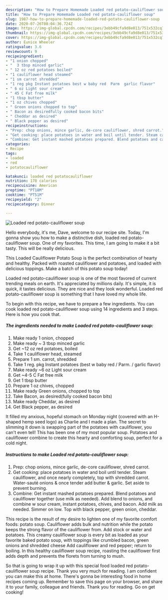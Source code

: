 ```yaml
---
description: "How to Prepare Homemade Loaded red potato-cauliflower soup"
title: "How to Prepare Homemade Loaded red potato-cauliflower soup"
slug: 1987-how-to-prepare-homemade-loaded-red-potato-cauliflower-soup
date: 2020-07-26T08:04:36.724Z
image: https://img-global.cpcdn.com/recipes/3ebb49cfa9d8e013/751x532cq70/loaded-red-potato-cauliflower-soup-recipe-main-photo.jpg
thumbnail: https://img-global.cpcdn.com/recipes/3ebb49cfa9d8e013/751x532cq70/loaded-red-potato-cauliflower-soup-recipe-main-photo.jpg
cover: https://img-global.cpcdn.com/recipes/3ebb49cfa9d8e013/751x532cq70/loaded-red-potato-cauliflower-soup-recipe-main-photo.jpg
author: Eunice Wheeler
ratingvalue: 3.6
reviewcount: 9
recipeingredient:
- "1 onion chopped"
- "  3 tbsp minced garlic"
- " 12 oz red potatoes boiled"
- "1 cauliflower head steamed"
- "1 sm carrot shredded"
- "1 reg pkg Instant potatoes best w baby red  Parm  garlic flavor"
- " 6 oz Light sour cream"
- " 45 C Fat free milk"
- "1 tbsp butter"
- "1 oz chives chopped"
- " Green onions chopped to top"
- " Bacon as desiredfully cooked bacon bits"
- " Cheddar as desired"
- " Black pepper as desired"
recipeinstructions:
- "Prep: chop onions, mince garlic, de-core cauliflower, shred carrot."
- "Get cooking: place potatoes in water and boil until tender. Steam cauliflower, and once nearly completely, top with shredded carrot. Water-sauté onions &amp; once tender add butter &amp; garlic. Set aside to prevent burning."
- "Combine: Get instant mashed potatoes prepared. Blend potatoes and cauliflower together (use milk as needed). Add blend to onions, and combine w sour cream, instant potatoes, chives, and bacon. Add milk as needed. Simmer on low. Top with black pepper, green onion, cheddar."
categories:
- Recipe
tags:
- loaded
- red
- potatocauliflower

katakunci: loaded red potatocauliflower 
nutrition: 178 calories
recipecuisine: American
preptime: "PT18M"
cooktime: "PT51M"
recipeyield: "2"
recipecategory: Dinner

---
```



![Loaded red potato-cauliflower soup](https://img-global.cpcdn.com/recipes/3ebb49cfa9d8e013/751x532cq70/loaded-red-potato-cauliflower-soup-recipe-main-photo.jpg)

Hello everybody, it's me, Dave, welcome to our recipe site. Today, I'm gonna show you how to make a distinctive dish, loaded red potato-cauliflower soup. One of my favorites. This time, I am going to make it a bit tasty. This will be really delicious.

This Loaded Cauliflower Potato Soup is the perfect combination of hearty and healthy. Packed with roasted cauliflower and potatoes, and loaded with delicious toppings. Make a batch of this potato soup today!

Loaded red potato-cauliflower soup is one of the most favored of current trending meals on earth. It's appreciated by millions daily. It's simple, it is quick, it tastes delicious. They are nice and they look wonderful. Loaded red potato-cauliflower soup is something that I have loved my whole life.


To begin with this recipe, we have to prepare a few ingredients. You can cook loaded red potato-cauliflower soup using 14 ingredients and 3 steps. Here is how you cook that.

<!--inarticleads1-->

##### The ingredients needed to make Loaded red potato-cauliflower soup:

1. Make ready 1 onion, chopped
1. Make ready  ~ 3 tbsp minced garlic
1. Get  ~12 oz red potatoes, boiled
1. Take 1 cauliflower head, steamed
1. Prepare 1 sm. carrot, shredded
1. Take 1 reg. pkg Instant potatoes (best w baby red / Parm. / garlic flavor)
1. Make ready  ~6 oz Light sour cream
1. Get  ~4-5 C Fat free milk
1. Get 1 tbsp butter
1. Prepare 1 oz chives, chopped
1. Make ready  Green onions, chopped to top
1. Take  Bacon, as desired(fully cooked bacon bits)
1. Make ready  Cheddar, as desired
1. Get  Black pepper, as desired


It filled my anxious, hopeful stomach on Monday night (covered with an H-shaped hemp seed logo) as Charlie and I made a plan. The secret to slimming it down is swapping part of the potatoes with cauliflower, you can&#39;t even tell! This has been one of my most popular soup. Potatoes and cauliflower combine to create this hearty and comforting soup, perfect for a cold night. 

<!--inarticleads2-->

##### Instructions to make Loaded red potato-cauliflower soup:

1. Prep: chop onions, mince garlic, de-core cauliflower, shred carrot.
1. Get cooking: place potatoes in water and boil until tender. Steam cauliflower, and once nearly completely, top with shredded carrot. Water-sauté onions &amp; once tender add butter &amp; garlic. Set aside to prevent burning.
1. Combine: Get instant mashed potatoes prepared. Blend potatoes and cauliflower together (use milk as needed). Add blend to onions, and combine w sour cream, instant potatoes, chives, and bacon. Add milk as needed. Simmer on low. Top with black pepper, green onion, cheddar.


This recipe is the result of my desire to lighten one of my favorite comfort foods: potato soup. Cauliflower adds bulk and nutrition while the potato keeps the strong flavor of the cauliflower from. Add stock or water and potatoes. This creamy cauliflower soup is every bit as loaded as your favorite baked potato soup, with toppings like crumbled bacon, green onions and shredded cheese Add cauliflower and red pepper; return to boiling. In this healthy cauliflower soup recipe, roasting the cauliflower first adds depth and prevents the florets from turning to mush. 

So that is going to wrap it up with this special food loaded red potato-cauliflower soup recipe. Thank you very much for reading. I am confident you can make this at home. There's gonna be interesting food in home recipes coming up. Remember to save this page on your browser, and share it to your family, colleague and friends. Thank you for reading. Go on get cooking!
